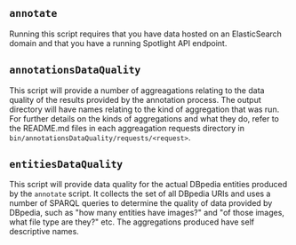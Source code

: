 ## `annotate`

Running this script requires that you have data hosted on an ElasticSearch
domain and that you have a running Spotlight API endpoint.

## `annotationsDataQuality`

This script will provide a number of aggreagations relating to the data quality
of the results provided by the annotation process. The output directory will
have names relating to the kind of aggregation that was run. For further details
on the kinds of aggregations and what they do, refer to the README.md files
in each aggreagation requests directory in `bin/annotationsDataQuality/requests/<request>`.

## `entitiesDataQuality`

This script will provide data quality for the actual DBpedia entities produced
by the `annotate` script. It collects the set of all DBpedia URIs and uses
a number of SPARQL queries to determine the quality of data provided by DBpedia,
such as "how many entities have images?" and "of those images, what file type
are they?" etc. The aggregations produced have self descriptive names.
